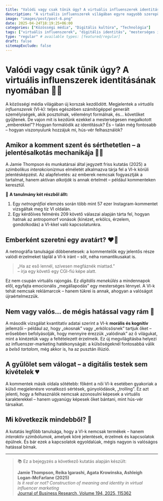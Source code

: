 ```yaml
---
title: "Valódi vagy csak tűnik úgy? A virtuális influenszerek identitásának nyomában"
description: "A virtuális influenszerek világában egyre nagyobb szerepük van a digitális személyiségeknek, akik képesek kapcsolatot építeni a közönséggel. De mit jelent mindez az identitásuk szempontjából, és hogyan befolyásolják őket a követők?"
image: "images/post/post-6.png"
date: 2025-04-24T18:19:25+06:00
categories: ["Közösségi média", "Digitális kultúra", "Technológia"]
tags: ["virtuális influenszerek", "digitális identitás", "mesterséges intelligencia", "követők", "számítógépes generálás"]
type: "regular" # available types: [featured/regular]
draft: false
sitemapExclude: false
---
```

# Valódi vagy csak tűnik úgy? A virtuális influenszerek identitásának nyomában 🧠📱

A közösségi média világában új korszak kezdődött. Megjelentek a *virtuális influenszerek* (VI-k): teljes egészében számítógéppel generált személyiségek, akik posztolnak, véleményt formálnak, és... követőket gyűjtenek. De vajon mit is kezdünk ezekkel a mesterségesen megalkotott „emberekkel”? Hogyan formálódik az identitásuk? És – talán még fontosabb – hogyan viszonyulunk hozzájuk mi, hús-vér felhasználók?

## Amikor a komment szent és sérthetetlen – a jelentésalkotás mechanikája 💬🧩

A Jamie Thompson és munkatársai által jegyzett friss kutatás (2025) a *szimbolikus interakcionizmus* elméletét alkalmazva tárja fel a VI-k körüli jelentésképzést. Az alapfelvetés: az emberek nemcsak fogyasztják a tartalmat, hanem aktívan *alkotják* is annak értelmét – például kommenteken keresztül.

🎯 **A tanulmány két részből állt:**
1. Egy *netnográfiai* elemzés során több mint 57 ezer Instagram-kommentet vizsgáltak meg tíz VI oldalán.
2. Egy kérdőíves felmérés 209 követő válaszai alapján tárta fel, hogyan hatnak az antropomorf vonások (kinézet, erkölcs, érzelem, gondolkodás) a VI-kkel való kapcsolatunkra.

## Emberként szeretni egy avatárt? ❤️🤖

A netnográfia tanulságai döbbenetesek: a kommentelők egy jelentős része valódi érzelmeket táplál a VI-k iránt – sőt, néha romantikusakat is.

> „Ha az eső lennél, szívesen megfáznék miattad.”  
> – írja egy követő egy CGI-fiú képe alatt.

Ez nem csupán virtuális rajongás. Ez *digitális menekülés* a mindennapok elől, egyfajta emocionális „megállapodás” egy mesterséges lénnyel. A VI-k tehát nemcsak reklámarcok – hanem tükrei is annak, ahogyan a valóságot újraértelmezzük.

## Nem vagy valós… de mégis hatással vagy rám 💭

A második vizsgálat kvantitatív adatai szerint a VI-k **morális és kognitív** jellemzői – például az, hogy „okosnak” vagy „erkölcsösnek” tartjuk őket – erősebben befolyásolják, hogy mennyire érezzük „valódinak” az ő világukat, mint a kinézetük vagy a feltételezett érzelmeik. Ez új megvilágításba helyezi az influenszer-marketing hatékonyságát: a külsőségeknél fontosabbá válik a *belső tartalom*, még akkor is, ha az pusztán illúzió.

## A gyűlölet sem válogat – a digitális testek sem kivételek 💔

A kommentek másik oldala sötétebb: főként a női VI-k esetében gyakoriak a külső megjelenésre vonatkozó sértések, gúnyolódások, „trolling”. Ez azt jelenti, hogy a felhasználók nemcsak azonosulni képesek a virtuális karakterekkel – hanem ugyanúgy képesek őket bántani, mint hús-vér társaikat.

## Mi következik mindebből? 🧭

A kutatás legfőbb tanulsága, hogy a VI-k nemcsak termékek – hanem *interaktív szimbólumok*, amelyek köré jelentések, érzelmek és kapcsolatok épülnek. És bár ezek a kapcsolatok egyoldalúak, mégis nagyon is valóságos hatással bírnak.

---

> 📚 Ez a bejegyzés a következő kutatás alapján készült:
>
> **Jamie Thompson, Reika Igarashi, Agata Krowinska, Ashleigh Logan-McFarlane (2025)**  
> *Is it real or not? Construction of meaning and identity in virtual influencer marketing*  
> [Journal of Business Research, Volume 194, 2025, 115362](https://doi.org/10.1016/j.jbusres.2025.115362)
